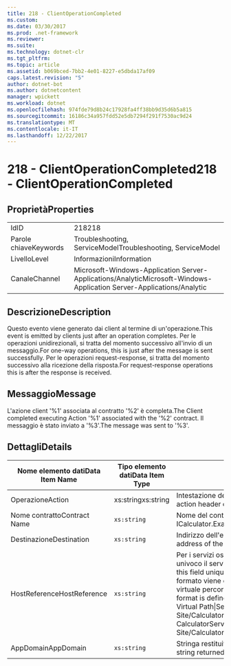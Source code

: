 ```yaml
---
title: 218 - ClientOperationCompleted
ms.custom: 
ms.date: 03/30/2017
ms.prod: .net-framework
ms.reviewer: 
ms.suite: 
ms.technology: dotnet-clr
ms.tgt_pltfrm: 
ms.topic: article
ms.assetid: b069bced-7bb2-4e01-8227-e5dbda17af09
caps.latest.revision: "5"
author: dotnet-bot
ms.author: dotnetcontent
manager: wpickett
ms.workload: dotnet
ms.openlocfilehash: 974fde79d8b24c17928fa4ff38bb9d35d6b5a815
ms.sourcegitcommit: 16186c34a957fdd52e5db7294f291f7530ac9d24
ms.translationtype: MT
ms.contentlocale: it-IT
ms.lasthandoff: 12/22/2017
---
```

# <a name="218---clientoperationcompleted"></a><span data-ttu-id="5c954-102">218 - ClientOperationCompleted</span><span class="sxs-lookup"><span data-stu-id="5c954-102">218 - ClientOperationCompleted</span></span>
## <a name="properties"></a><span data-ttu-id="5c954-103">Proprietà</span><span class="sxs-lookup"><span data-stu-id="5c954-103">Properties</span></span>  
  
|||  
|-|-|  
|<span data-ttu-id="5c954-104">Id</span><span class="sxs-lookup"><span data-stu-id="5c954-104">ID</span></span>|<span data-ttu-id="5c954-105">218</span><span class="sxs-lookup"><span data-stu-id="5c954-105">218</span></span>|  
|<span data-ttu-id="5c954-106">Parole chiave</span><span class="sxs-lookup"><span data-stu-id="5c954-106">Keywords</span></span>|<span data-ttu-id="5c954-107">Troubleshooting, ServiceModel</span><span class="sxs-lookup"><span data-stu-id="5c954-107">Troubleshooting, ServiceModel</span></span>|  
|<span data-ttu-id="5c954-108">Livello</span><span class="sxs-lookup"><span data-stu-id="5c954-108">Level</span></span>|<span data-ttu-id="5c954-109">Informazioni</span><span class="sxs-lookup"><span data-stu-id="5c954-109">Information</span></span>|  
|<span data-ttu-id="5c954-110">Canale</span><span class="sxs-lookup"><span data-stu-id="5c954-110">Channel</span></span>|<span data-ttu-id="5c954-111">Microsoft-Windows-Application Server-Applications/Analytic</span><span class="sxs-lookup"><span data-stu-id="5c954-111">Microsoft-Windows-Application Server-Applications/Analytic</span></span>|  
  
## <a name="description"></a><span data-ttu-id="5c954-112">Descrizione</span><span class="sxs-lookup"><span data-stu-id="5c954-112">Description</span></span>  
 <span data-ttu-id="5c954-113">Questo evento viene generato dai client al termine di un'operazione.</span><span class="sxs-lookup"><span data-stu-id="5c954-113">This event is emitted by clients just after an operation completes.</span></span> <span data-ttu-id="5c954-114">Per le operazioni unidirezionali, si tratta del momento successivo all'invio di un messaggio.</span><span class="sxs-lookup"><span data-stu-id="5c954-114">For one-way operations, this is just after the message is sent successfully.</span></span> <span data-ttu-id="5c954-115">Per le operazioni request-response, si tratta del momento successivo alla ricezione della risposta.</span><span class="sxs-lookup"><span data-stu-id="5c954-115">For request-response operations this is after the response is received.</span></span>  
  
## <a name="message"></a><span data-ttu-id="5c954-116">Messaggio</span><span class="sxs-lookup"><span data-stu-id="5c954-116">Message</span></span>  
 <span data-ttu-id="5c954-117">L'azione client '%1' associata al contratto '%2' è completa.</span><span class="sxs-lookup"><span data-stu-id="5c954-117">The Client completed executing Action '%1' associated with the '%2' contract.</span></span> <span data-ttu-id="5c954-118">Il messaggio è stato inviato a '%3'.</span><span class="sxs-lookup"><span data-stu-id="5c954-118">The message was sent to '%3'.</span></span>  
  
## <a name="details"></a><span data-ttu-id="5c954-119">Dettagli</span><span class="sxs-lookup"><span data-stu-id="5c954-119">Details</span></span>  
  
|<span data-ttu-id="5c954-120">Nome elemento dati</span><span class="sxs-lookup"><span data-stu-id="5c954-120">Data Item Name</span></span>|<span data-ttu-id="5c954-121">Tipo elemento dati</span><span class="sxs-lookup"><span data-stu-id="5c954-121">Data Item Type</span></span>|<span data-ttu-id="5c954-122">Descrizione</span><span class="sxs-lookup"><span data-stu-id="5c954-122">Description</span></span>|  
|--------------------|--------------------|-----------------|  
|<span data-ttu-id="5c954-123">Operazione</span><span class="sxs-lookup"><span data-stu-id="5c954-123">Action</span></span>|<span data-ttu-id="5c954-124">xs:string</span><span class="sxs-lookup"><span data-stu-id="5c954-124">xs:string</span></span>|<span data-ttu-id="5c954-125">Intestazione dell'azione SOAP del messaggio in uscita.</span><span class="sxs-lookup"><span data-stu-id="5c954-125">The SOAP action header of the outgoing message.</span></span>|  
|<span data-ttu-id="5c954-126">Nome contratto</span><span class="sxs-lookup"><span data-stu-id="5c954-126">Contract Name</span></span>|`xs:string`|<span data-ttu-id="5c954-127">Nome del contratto.</span><span class="sxs-lookup"><span data-stu-id="5c954-127">The name of the contract.</span></span> <span data-ttu-id="5c954-128">Esempio: ICalculator.</span><span class="sxs-lookup"><span data-stu-id="5c954-128">Example: ICalculator.</span></span>|  
|<span data-ttu-id="5c954-129">Destinazione</span><span class="sxs-lookup"><span data-stu-id="5c954-129">Destination</span></span>|`xs:string`|<span data-ttu-id="5c954-130">Indirizzo dell'endpoint servizio a cui è stato inviato il messaggio.</span><span class="sxs-lookup"><span data-stu-id="5c954-130">The address of the service endpoint that the message was sent to.</span></span>|  
|<span data-ttu-id="5c954-131">HostReference</span><span class="sxs-lookup"><span data-stu-id="5c954-131">HostReference</span></span>|`xs:string`|<span data-ttu-id="5c954-132">Per i servizi ospitati su Web, questo campo identifica in modo univoco il servizio nella gerarchia Web.</span><span class="sxs-lookup"><span data-stu-id="5c954-132">For Web-hosted services, this field uniquely identifies the service in the Web hierarchy.</span></span> <span data-ttu-id="5c954-133">Il formato viene definito come ' nome sito Web dell'applicazione virtuale percorso &#124; Percorso virtuale servizio &#124; ServiceName'.</span><span class="sxs-lookup"><span data-stu-id="5c954-133">Its format is defined as 'Web Site Name Application Virtual Path&#124;Service Virtual Path&#124;ServiceName'.</span></span> <span data-ttu-id="5c954-134">Esempio: ' Default Web Site/CalculatorApplication &#124;/CalculatorService.svc &#124; CalculatorService'.</span><span class="sxs-lookup"><span data-stu-id="5c954-134">Example: 'Default Web Site/CalculatorApplication&#124;/CalculatorService.svc&#124;CalculatorService'.</span></span>|  
|<span data-ttu-id="5c954-135">AppDomain</span><span class="sxs-lookup"><span data-stu-id="5c954-135">AppDomain</span></span>|`xs:string`|<span data-ttu-id="5c954-136">Stringa restituita da AppDomain.CurrentDomain.FriendlyName.</span><span class="sxs-lookup"><span data-stu-id="5c954-136">The string returned by AppDomain.CurrentDomain.FriendlyName.</span></span>|
